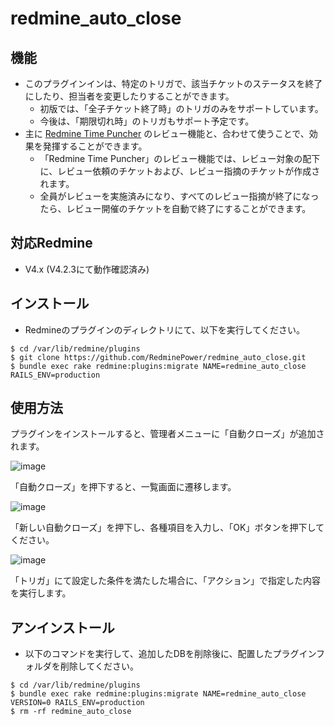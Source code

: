 # redmine_auto_close

## 機能

- このプラグインインは、特定のトリガで、該当チケットのステータスを終了にしたり、担当者を変更したりすることができます。
  - 初版では、「全子チケット終了時」のトリガのみをサポートしています。
  - 今後は、「期限切れ時」のトリガもサポート予定です。
- 主に [Redmine Time Puncher](https://www.redmine-power.com/) のレビュー機能と、合わせて使うことで、効果を発揮することができます。
  - 「Redmine Time Puncher」のレビュー機能では、レビュー対象の配下に、レビュー依頼のチケットおよび、レビュー指摘のチケットが作成されます。
  - 全員がレビューを実施済みになり、すべてのレビュー指摘が終了になったら、レビュー開催のチケットを自動で終了にすることができます。 

## 対応Redmine
- V4.x (V4.2.3にて動作確認済み)

## インストール
- Redmineのプラグインのディレクトリにて、以下を実行してください。

```
$ cd /var/lib/redmine/plugins
$ git clone https://github.com/RedminePower/redmine_auto_close.git
$ bundle exec rake redmine:plugins:migrate NAME=redmine_auto_close RAILS_ENV=production
```

## 使用方法
プラグインをインストールすると、管理者メニューに「自動クローズ」が追加されます。

![image](https://user-images.githubusercontent.com/87136359/226633071-159626ee-aca0-4724-b651-187ca66de7b2.png)

「自動クローズ」を押下すると、一覧画面に遷移します。

![image](https://user-images.githubusercontent.com/87136359/226633407-4cac6c54-d2fe-4d13-95fb-3c60c7ad765a.png)

「新しい自動クローズ」を押下し、各種項目を入力し、「OK」ボタンを押下してください。

![image](https://user-images.githubusercontent.com/87136359/226633705-caf445eb-c687-478a-bd71-f126856582ae.png)

「トリガ」にて設定した条件を満たした場合に、「アクション」で指定した内容を実行します。

## アンインストール

- 以下のコマンドを実行して、追加したDBを削除後に、配置したプラグインフォルダを削除してください。

```
$ cd /var/lib/redmine/plugins
$ bundle exec rake redmine:plugins:migrate NAME=redmine_auto_close VERSION=0 RAILS_ENV=production
$ rm -rf redmine_auto_close
```


